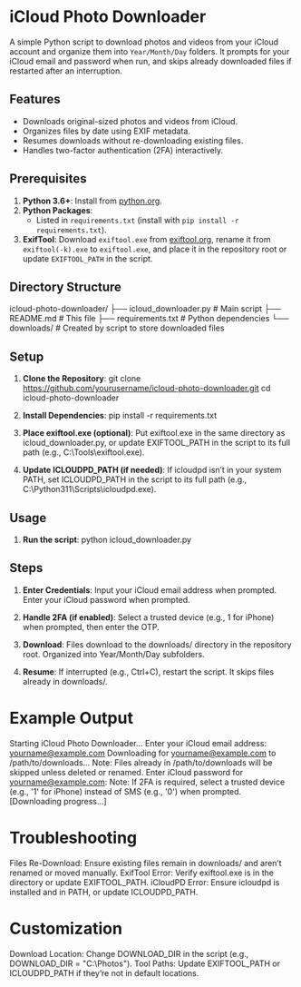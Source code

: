 # iCloud Photo Downloader

A simple Python script to download photos and videos from your iCloud account and organize them into `Year/Month/Day` folders. It prompts for your iCloud email and password when run, and skips already downloaded files if restarted after an interruption.

## Features
- Downloads original-sized photos and videos from iCloud.
- Organizes files by date using EXIF metadata.
- Resumes downloads without re-downloading existing files.
- Handles two-factor authentication (2FA) interactively.

## Prerequisites
1. **Python 3.6+**: Install from [python.org](https://www.python.org).
2. **Python Packages**:
   - Listed in `requirements.txt` (install with `pip install -r requirements.txt`).
3. **ExifTool**: Download `exiftool.exe` from [exiftool.org](https://exiftool.org/), rename it from `exiftool(-k).exe` to `exiftool.exe`, and place it in the repository root or update `EXIFTOOL_PATH` in the script.

## Directory Structure
icloud-photo-downloader/
├── icloud_downloader.py    # Main script
├── README.md              # This file
├── requirements.txt       # Python dependencies
└── downloads/             # Created by script to store downloaded files


## Setup
1. **Clone the Repository**:
   git clone https://github.com/yourusername/icloud-photo-downloader.git
   cd icloud-photo-downloader

2.  **Install Dependencies**:
    pip install -r requirements.txt

3.  **Place exiftool.exe (optional)**:
    Put exiftool.exe in the same directory as icloud_downloader.py, or update EXIFTOOL_PATH in the script to its full path (e.g., C:\\Tools\\exiftool.exe).

4.  **Update ICLOUDPD_PATH (if needed)**:
    If icloudpd isn’t in your system PATH, set ICLOUDPD_PATH in the script to its full path (e.g., C:\\Python311\\Scripts\\icloudpd.exe).

## Usage
1.    **Run the script**:
    python icloud_downloader.py

## Steps
1.  **Enter Credentials**:
    Input your iCloud email address when prompted.
    Enter your iCloud password when prompted.

2.  **Handle 2FA (if enabled)**:
    Select a trusted device (e.g., 1 for iPhone) when prompted, then enter the OTP.

3.  **Download**:
    Files download to the downloads/ directory in the repository root.
    Organized into Year/Month/Day subfolders.

4.  **Resume**:
    If interrupted (e.g., Ctrl+C), restart the script. It skips files already in downloads/.

# Example Output
  Starting iCloud Photo Downloader...
  Enter your iCloud email address: yourname@example.com
  Downloading for yourname@example.com to /path/to/downloads...
  Note: Files already in /path/to/downloads will be skipped unless deleted or renamed.
  Enter iCloud password for yourname@example.com:
  Note: If 2FA is required, select a trusted device (e.g., '1' for iPhone) instead of SMS (e.g., '0') when prompted.
  [Downloading progress...]    

# Troubleshooting
  Files Re-Download: Ensure existing files remain in downloads/ and aren’t renamed or moved manually.
  ExifTool Error: Verify exiftool.exe is in the directory or update EXIFTOOL_PATH.
  iCloudPD Error: Ensure icloudpd is installed and in PATH, or update ICLOUDPD_PATH.  

# Customization
  Download Location: Change DOWNLOAD_DIR in the script (e.g., DOWNLOAD_DIR = "C:\\Photos").
  Tool Paths: Update EXIFTOOL_PATH or ICLOUDPD_PATH if they’re not in default locations.  